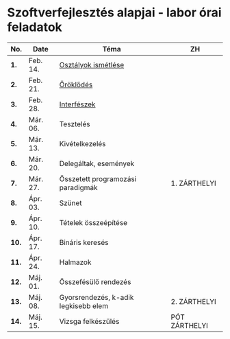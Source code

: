 # Szoftverfejlesztés alapjai - labor órai feladatok

| No.     | Date     | Téma                                 | ZH              |
| ---     | -------- | ------------------------------------ | --------------- |
| **1.**  | Feb. 14. | [Osztályok ismétlése](week01-0214)   |                 |
| **2.**  | Feb. 21. | [Öröklődés](week02-0221)             |                 |
| **3.**  | Feb. 28. | [Interfészek](week02-0228)           |                 |
| **4.**  | Már. 06. | Tesztelés                            |                 |
| **5.**  | Már. 13. | Kivételkezelés                       |                 |
| **6.**  | Már. 20. | Delegáltak, események                |                 |
| **7.**  | Már. 27. | Összetett programozási paradigmák    | 1. ZÁRTHELYI    |
| **8.**  | Ápr. 03. | Szünet                               |                 |
| **9.**  | Ápr. 10. | Tételek összeépítése                 |                 |
| **10.** | Ápr. 17. | Bináris keresés                      |                 |
| **11.** | Ápr. 24. | Halmazok                             |                 |
| **12.** | Máj. 01. | Összefésülő rendezés                 |                 |
| **13.** | Máj. 08. | Gyorsrendezés, k-adik legkisebb elem | 2. ZÁRTHELYI    |
| **14.** | Máj. 15. | Vizsga felkészülés                   | PÓT ZÁRTHELYI   |

